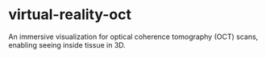 # virtual-reality-oct
An immersive visualization for optical coherence tomography (OCT) scans, enabling seeing inside tissue in 3D. 
